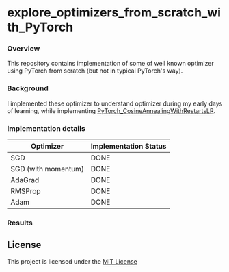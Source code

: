 
# explore_optimizers_from_scratch_with_PyTorch

  

### Overview

  

This repository contains implementation of some of well known optimizer using PyTorch from scratch (but not in typical PyTorch's way).

  

### Background

I implemented these optimizer to understand optimizer during my early days of learning, while implementing [PyTorch_CosineAnnealingWithRestartsLR](https://github.com/gurucharanmk/PyTorch_CosineAnnealingWithRestartsLR).

  

### Implementation details

| Optimizer | Implementation Status |
| ------ | ------ |
| SGD | DONE |
| SGD (with momentum) | DONE |
| AdaGrad | DONE |
| RMSProp | DONE |
| Adam | DONE |

  
  

### Results

  
  

## License

This project is licensed under the [MIT License](https://github.com/gurucharanmk/explore_optimizers_from_scratch_with_PyTorch/blob/main/LICENSE)
